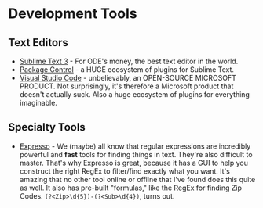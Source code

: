 #  Development Tools

## Text Editors
- [Sublime Text 3](https://www.sublimetext.com/3) - For ODE's money, the best text editor in the world. 
- [Package Control](https://packagecontrol.io/) - a HUGE ecosystem of plugins for Sublime Text.
- [Visual Studio Code](https://code.visualstudio.com/) - unbelievably, an OPEN-SOURCE MICROSOFT PRODUCT. Not surprisingly, it's therefore a Microsoft product that doesn't actually suck. Also a huge ecosystem of plugins for everything imaginable. 

## Specialty Tools

- [Expresso](http://www.ultrapico.com/) - We (maybe) all know that regular expressions are incredibly powerful and **fast** tools for finding things in text. They're also difficult to master. That's why Expresso is great, because it has a GUI to help you construct the right RegEx to filter/find exactly what you want. It's amazing that no other tool online or offline that I've found does this quite as well. It also has pre-built "formulas," like the RegEx for finding Zip Codes. `(?<Zip>\d{5})-(?<Sub>\d{4})`, turns out.
